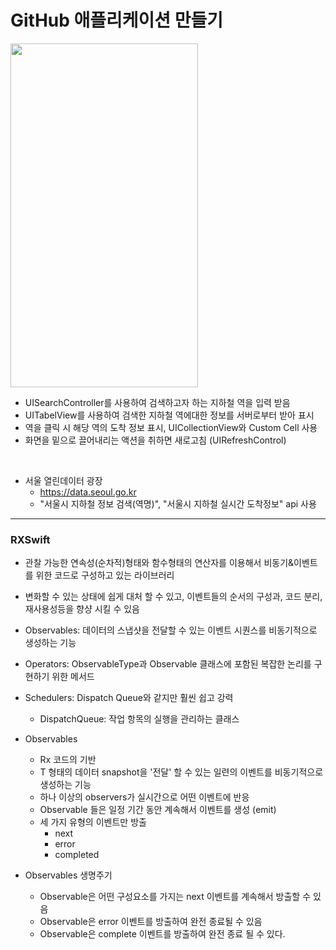 GitHub 애플리케이션 만들기
===========
<img src="https://user-images.githubusercontent.com/55949986/205565862-63b5bb50-a0c9-4753-906e-79a1a791baec.gif" width="300" height="550"/>

* UISearchController를 사용하여 검색하고자 하는 지하철 역을 입력 받음
* UITabelView를 사용하여 검색한 지하철 역에대한 정보를 서버로부터 받아 표시
* 역을 클릭 시 해당 역의 도착 정보 표시, UICollectionView와 Custom Cell 사용
* 화면을 밑으로 끌어내리는 액션을 취하면 새로고침 (UIRefreshControl)

</br>

* 서울 열린데이터 광장
  * https://data.seoul.go.kr
  * "서울시 지하철 정보 검색(역명)", "서울시 지하철 실시간 도착정보" api 사용
---------------------------------------

### RXSwift
  * 관찰 가능한 연속성(순차적)형태와 함수형태의 연산자를 이용해서 비동기&이벤트를 위한 코드로 구성하고 있는 라이브러리
  * 변화할 수 있는 상태에 쉽게 대처 할 수 있고, 이벤트들의 순서의 구성과, 코드 분리, 재사용성등을 향샹 시킬 수 있음
  * Observables: 데이터의 스냅샷을 전달할 수 있는 이벤트 시퀀스를 비동기적으로 생성하는 기능
  * Operators: ObservableType과 Observable 클래스에 포함된 복잡한 논리를 구현하기 위한 메서드
  * Schedulers: Dispatch Queue와 같지만 훨씬 쉽고 강력
      * DispatchQueue: 작업 항목의 실행을 관리하는 클래스
   
* Observables
  * Rx 코드의 기반
  * T 형태의 데이터 snapshot을 '전달' 할 수 있는 일련의 이벤트를 비동기적으로 생성하는 기능 
  * 하나 이상의 observers가 실시간으로 어떤 이벤트에 반응
  * Observable 들은 일정 기간 동안 계속해서 이벤트를 생성 (emit)
  * 세 가지 유형의 이벤트만 방출
    * next
    * error
    * completed
   
* Observables 생명주기
   * Observable은 어떤 구성요소를 가지는 next 이벤트를 계속해서 방출할 수 있음 
   * Observable은 error 이벤트를 방출하여 완전 종료될 수 있음
   * Observable은 complete 이벤트를 방출하여 완전 종료 될 수 있다.
